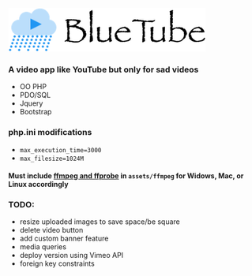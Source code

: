 ![bluetube](https://github.com/Mehrunes-Dagon/bluetube/blob/master/assets/images/logo.png "BlueTube")

### A video app like YouTube but only for sad videos

- OO PHP
- PDO/SQL
- Jquery
- Bootstrap

### php.ini modifications

- `max_execution_time=3000`
- `max_filesize=1024M`

#### Must include [ffmpeg and ffprobe](https://www.ffmpeg.org/download.html) in `assets/ffmpeg` for Widows, Mac, or Linux accordingly

### TODO:

- resize uploaded images to save space/be square
- delete video button
- add custom banner feature
- media queries
- deploy version using Vimeo API
- foreign key constraints
